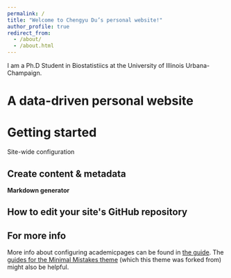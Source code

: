 ```yaml
---
permalink: /
title: "Welcome to Chengyu Du’s personal website!"
author_profile: true
redirect_from: 
  - /about/
  - /about.html
---
```


I am a Ph.D Student in Biostatistiics at the University of Illinois Urbana-Champaign.

A data-driven personal website
======


Getting started
======


Site-wide configuration


Create content & metadata
------


**Markdown generator**



How to edit your site's GitHub repository
------



For more info
------
More info about configuring academicpages can be found in [the guide](https://academicpages.github.io/markdown/). The [guides for the Minimal Mistakes theme](https://mmistakes.github.io/minimal-mistakes/docs/configuration/) (which this theme was forked from) might also be helpful.
